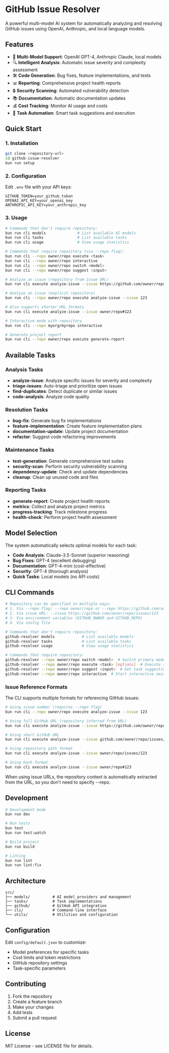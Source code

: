 # GitHub Issue Resolver

A powerful multi-model AI system for automatically analyzing and resolving GitHub issues using OpenAI, Anthropic, and local language models.

## Features

- 🤖 **Multi-Model Support**: OpenAI GPT-4, Anthropic Claude, local models
- 🔍 **Intelligent Analysis**: Automatic issue severity and complexity assessment
- 🛠️ **Code Generation**: Bug fixes, feature implementations, and tests
- 📊 **Reporting**: Comprehensive project health reports
- 🔒 **Security Scanning**: Automated vulnerability detection
- 📚 **Documentation**: Automatic documentation updates
- 💰 **Cost Tracking**: Monitor AI usage and costs
- 🎯 **Task Automation**: Smart task suggestions and execution

## Quick Start

### 1. Installation

```bash
git clone <repository-url>
cd github-issue-resolver
bun run setup
```

### 2. Configuration

Edit `.env` file with your API keys:

```env
GITHUB_TOKEN=your_github_token
OPENAI_API_KEY=your_openai_key
ANTHROPIC_API_KEY=your_anthropic_key
```

### 3. Usage

```bash
# Commands that don't require repository:
bun run cli models              # List available AI models
bun run cli tasks               # List available tasks
bun run cli usage               # View usage statistics

# Commands that require repository (via --repo flag):
bun run cli --repo owner/repo execute <task>
bun run cli --repo owner/repo interactive
bun run cli --repo owner/repo switch <model>
bun run cli --repo owner/repo suggest <input>

# Analyze an issue (repository from issue URL)
bun run cli execute analyze-issue --issue https://github.com/owner/repo/issues/123

# Analyze an issue (explicit repository)
bun run cli --repo owner/repo execute analyze-issue --issue 123

# Also supports shorter URL formats
bun run cli execute analyze-issue --issue owner/repo#123

# Interactive mode with repository
bun run cli --repo myorg/myrepo interactive

# Generate project report
bun run cli --repo owner/repo execute generate-report
```

## Available Tasks

### Analysis Tasks
- **analyze-issue**: Analyze specific issues for severity and complexity
- **triage-issues**: Auto-triage and prioritize open issues
- **find-duplicates**: Detect duplicate or similar issues
- **code-analysis**: Analyze code quality

### Resolution Tasks
- **bug-fix**: Generate bug fix implementations
- **feature-implementation**: Create feature implementation plans
- **documentation-update**: Update project documentation
- **refactor**: Suggest code refactoring improvements

### Maintenance Tasks
- **test-generation**: Generate comprehensive test suites
- **security-scan**: Perform security vulnerability scanning
- **dependency-update**: Check and update dependencies
- **cleanup**: Clean up unused code and files

### Reporting Tasks
- **generate-report**: Create project health reports
- **metrics**: Collect and analyze project metrics
- **progress-tracking**: Track milestone progress
- **health-check**: Perform project health assessment

## Model Selection

The system automatically selects optimal models for each task:

- **Code Analysis**: Claude-3.5-Sonnet (superior reasoning)
- **Bug Fixes**: GPT-4 (excellent debugging)
- **Documentation**: GPT-4-mini (cost-effective)
- **Security**: GPT-4 (thorough analysis)
- **Quick Tasks**: Local models (no API costs)

## CLI Commands

```bash
# Repository can be specified in multiple ways:
# 1. Via --repo flag: --repo owner/repo or --repo https://github.com/owner/repo
# 2. Via issue URL: --issue https://github.com/owner/repo/issues/123
# 3. Via environment variables (GITHUB_OWNER and GITHUB_REPO)
# 4. Via config file

# Commands that don't require repository:
github-resolver models            # List available models
github-resolver tasks             # List available tasks  
github-resolver usage             # View usage statistics

# Commands that require repository:
github-resolver --repo owner/repo switch <model>  # Switch primary model
github-resolver --repo owner/repo execute <task> [options]  # Execute specific task
github-resolver --repo owner/repo suggest <input>  # Get task suggestions
github-resolver --repo owner/repo interactive  # Start interactive session
```

### Issue Reference Formats

The CLI supports multiple formats for referencing GitHub issues:

```bash
# Using issue number (requires --repo flag)
bun run cli --repo owner/repo execute analyze-issue --issue 123

# Using full GitHub URL (repository inferred from URL)
bun run cli execute analyze-issue --issue https://github.com/owner/repo/issues/123

# Using short GitHub URL
bun run cli execute analyze-issue --issue github.com/owner/repo/issues/123

# Using repository path format
bun run cli execute analyze-issue --issue owner/repo/issues/123

# Using hash format
bun run cli execute analyze-issue --issue owner/repo#123
```

When using issue URLs, the repository context is automatically extracted from the URL, so you don't need to specify --repo.

## Development

```bash
# Development mode
bun run dev

# Run tests
bun test
bun run test:watch

# Build project
bun run build

# Linting
bun run lint
bun run lint:fix
```

## Architecture

```
src/
├── models/          # AI model providers and management
├── tasks/           # Task implementations
├── github/          # GitHub API integration
├── cli/             # Command-line interface
└── utils/           # Utilities and configuration
```

## Configuration

Edit `config/default.json` to customize:

- Model preferences for specific tasks
- Cost limits and token restrictions
- GitHub repository settings
- Task-specific parameters

## Contributing

1. Fork the repository
2. Create a feature branch
3. Make your changes
4. Add tests
5. Submit a pull request

## License

MIT License - see LICENSE file for details.